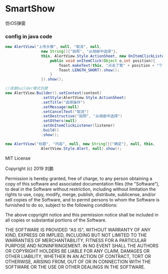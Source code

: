 
# SmartShow
仿iOS弹窗

### config in java code
```java
new AlertView("上传头像", null, "取消", null,
                new String[]{"拍照", "从相册中选择"},
                this, AlertView.Style.ActionSheet, new OnItemClickListener(){
                    public void onItemClick(Object o,int position){
                        Toast.makeText(this, "点击了第" + position + "个",
                        Toast.LENGTH_SHORT).show();
                    }
                }).show();

//或者builder模式创建
new AlertView.Builder().setContext(context)
                .setStyle(AlertView.Style.ActionSheet)
                .setTitle("选择操作")
                .setMessage(null)
                .setCancelText("取消")
                .setDestructive("拍照", "从相册中选择")
                .setOthers(null)
                .setOnItemClickListener(listener)
                .build()
                .show();
```
```java
new AlertView("标题", "内容", null, new String[]{"确定"}, null, this,
                AlertView.Style.Alert, null).show();
```



MIT License

Copyright (c) 2019 刘鹏

Permission is hereby granted, free of charge, to any person obtaining a copy
of this software and associated documentation files (the "Software"), to deal
in the Software without restriction, including without limitation the rights
to use, copy, modify, merge, publish, distribute, sublicense, and/or sell
copies of the Software, and to permit persons to whom the Software is
furnished to do so, subject to the following conditions:

The above copyright notice and this permission notice shall be included in all
copies or substantial portions of the Software.

THE SOFTWARE IS PROVIDED "AS IS", WITHOUT WARRANTY OF ANY KIND, EXPRESS OR
IMPLIED, INCLUDING BUT NOT LIMITED TO THE WARRANTIES OF MERCHANTABILITY,
FITNESS FOR A PARTICULAR PURPOSE AND NONINFRINGEMENT. IN NO EVENT SHALL THE
AUTHORS OR COPYRIGHT HOLDERS BE LIABLE FOR ANY CLAIM, DAMAGES OR OTHER
LIABILITY, WHETHER IN AN ACTION OF CONTRACT, TORT OR OTHERWISE, ARISING FROM,
OUT OF OR IN CONNECTION WITH THE SOFTWARE OR THE USE OR OTHER DEALINGS IN THE
SOFTWARE.
